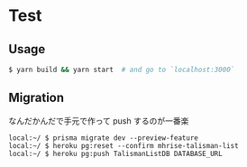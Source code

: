 Test
===

## Usage

```bash
$ yarn build && yarn start  # and go to `localhost:3000`
```

## Migration

なんだかんだで手元で作って push するのが一番楽

```
local:~/ $ prisma migrate dev --preview-feature
local:~/ $ heroku pg:reset --confirm mhrise-talisman-list
local:~/ $ heroku pg:push TalismanListDB DATABASE_URL
```
